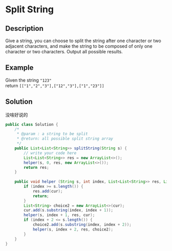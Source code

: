# Split String

## Description

Give a string, you can choose to split the string after one character or two adjacent characters, and make the string to be composed of only one character or two characters. Output all possible results.

## Example

Given the string `"123"`  
return `[["1","2","3"],["12","3"],["1","23"]]`

## Solution

没啥好说的

```java
public class Solution {
    /*
     * @param : a string to be split
     * @return: all possible split string array
     */
    public List<List<String>> splitString(String s) {
        // write your code here
        List<List<String>> res = new ArrayList<>();
        helper(s, 0, res, new ArrayList<>());
        return res;
    }
    
    public void helper (String s, int index, List<List<String>> res, List<String> cur) {
        if (index >= s.length()) {
            res.add(cur);
            return;
        }
        List<String> choice2 = new ArrayList<>(cur);
        cur.add(s.substring(index, index + 1));
        helper(s, index + 1, res, cur);
        if (index + 2 <= s.length()) {
            choice2.add(s.substring(index, index + 2));
            helper(s, index + 2, res, choice2);
        }
    }
}
```

  


